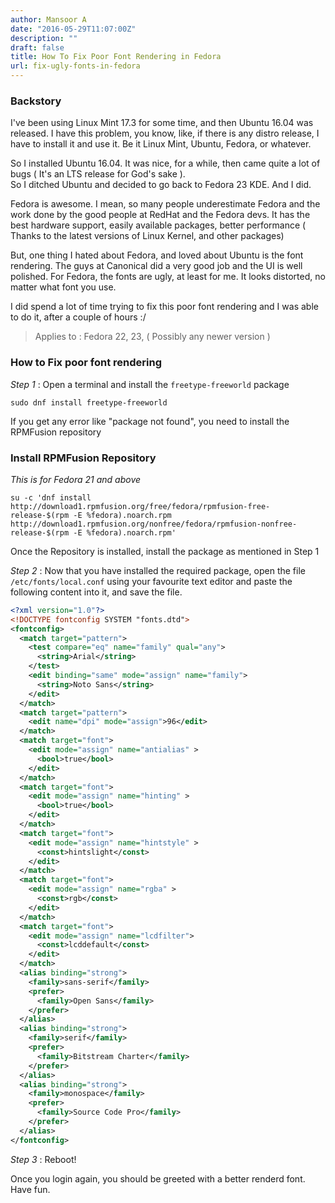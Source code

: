 ```yaml
---
author: Mansoor A
date: "2016-05-29T11:07:00Z"
description: ""
draft: false
title: How To Fix Poor Font Rendering in Fedora
url: fix-ugly-fonts-in-fedora
---
```



### Backstory
I've been using Linux Mint 17.3 for some time, and then Ubuntu 16.04 was released. I have this problem, you know,
like, if there is any distro release, I have to install it and use it. Be it Linux Mint, Ubuntu, Fedora, or whatever. 

So I installed Ubuntu 16.04. It was nice, for a while, then came quite a lot of bugs ( It's an LTS release for God's sake ).  
So I ditched Ubuntu and decided to go back to Fedora 23 KDE. And I did. 

Fedora is awesome. I mean, so many people underestimate Fedora and the work done by the good people at RedHat and the Fedora devs. 
It has the best hardware support, easily available packages, better performance ( Thanks to the latest versions of Linux Kernel, and other packages)

But, one thing I hated about Fedora, and loved about Ubuntu is the font rendering. The guys at Canonical did a very good job and
the UI is well polished. For Fedora, the fonts are ugly, at least for me. It looks distorted, no matter what font you use.

I did spend a lot of time trying to fix this poor font rendering and I was able to do it, after a couple of hours :/  

> Applies to : Fedora 22, 23, ( Possibly any newer version )

### How to Fix poor font rendering

*Step 1* : Open a terminal and install the `freetype-freeworld` package
```
sudo dnf install freetype-freeworld
```

If you get any error like "package not found", you need to install the RPMFusion repository

### Install RPMFusion Repository 

*This is for Fedora 21 and above*
```
su -c 'dnf install http://download1.rpmfusion.org/free/fedora/rpmfusion-free-release-$(rpm -E %fedora).noarch.rpm http://download1.rpmfusion.org/nonfree/fedora/rpmfusion-nonfree-release-$(rpm -E %fedora).noarch.rpm'
```

Once the Repository is installed, install the package as mentioned in Step 1

*Step 2* : Now that you have installed the required package, open the file `/etc/fonts/local.conf` using your favourite text editor and paste the following content into it, and save the file.


```xml
<?xml version="1.0"?>
<!DOCTYPE fontconfig SYSTEM "fonts.dtd">
<fontconfig>
  <match target="pattern">
    <test compare="eq" name="family" qual="any">
      <string>Arial</string>
    </test>
    <edit binding="same" mode="assign" name="family">
      <string>Noto Sans</string>
    </edit>
  </match>
  <match target="pattern">
    <edit name="dpi" mode="assign">96</edit>
  </match>
  <match target="font">
    <edit mode="assign" name="antialias" >
      <bool>true</bool>
    </edit>
  </match>
  <match target="font">
    <edit mode="assign" name="hinting" >
      <bool>true</bool>
    </edit>
  </match>
  <match target="font">
    <edit mode="assign" name="hintstyle" >
      <const>hintslight</const>
    </edit>
  </match>
  <match target="font">
    <edit mode="assign" name="rgba" >
      <const>rgb</const>
    </edit>
  </match>
  <match target="font">
    <edit mode="assign" name="lcdfilter">
      <const>lcddefault</const>
    </edit>
  </match>
  <alias binding="strong">
    <family>sans-serif</family>
    <prefer>
      <family>Open Sans</family>
    </prefer>
  </alias>
  <alias binding="strong">
    <family>serif</family>
    <prefer>
      <family>Bitstream Charter</family>
    </prefer>
  </alias>
  <alias binding="strong">
    <family>monospace</family>
    <prefer>
      <family>Source Code Pro</family>
    </prefer>
  </alias>
</fontconfig>
```

*Step 3* : Reboot! 

Once you login again, you should be greeted with a better renderd font. Have fun.



